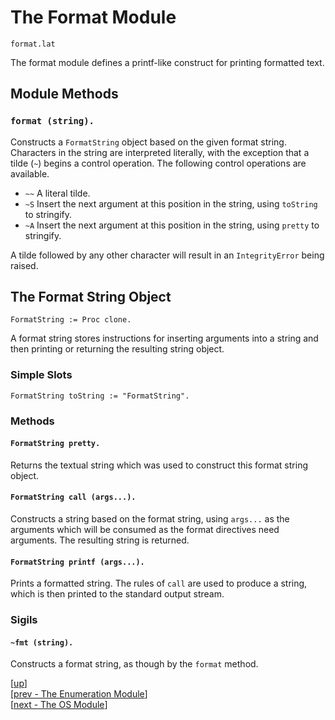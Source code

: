 
# The Format Module

    format.lat

The format module defines a printf-like construct for printing
formatted text.

## Module Methods

### `format (string).`

Constructs a `FormatString` object based on the given format
string. Characters in the string are interpreted literally, with the
exception that a tilde (`~`) begins a control operation. The following
control operations are available.

 * `~~` A literal tilde.
 * `~S` Insert the next argument at this position in the string, using
   `toString` to stringify.
 * `~A` Insert the next argument at this position in the string, using
   `pretty` to stringify.

A tilde followed by any other character will result in an
`IntegrityError` being raised.

## The Format String Object

    FormatString := Proc clone.

A format string stores instructions for inserting arguments into a
string and then printing or returning the resulting string object.

### Simple Slots

    FormatString toString := "FormatString".

### Methods

#### `FormatString pretty.`

Returns the textual string which was used to construct this format
string object.

#### `FormatString call (args...).`

Constructs a string based on the format string, using `args...` as the
arguments which will be consumed as the format directives need
arguments. The resulting string is returned.

#### `FormatString printf (args...).`

Prints a formatted string. The rules of `call` are used to produce a
string, which is then printed to the standard output stream.

### Sigils

#### `~fmt (string).`

Constructs a format string, as though by the `format` method.

[[up](.)]
<br/>[[prev - The Enumeration Module](enum.md)]
<br/>[[next - The OS Module](os.md)]
